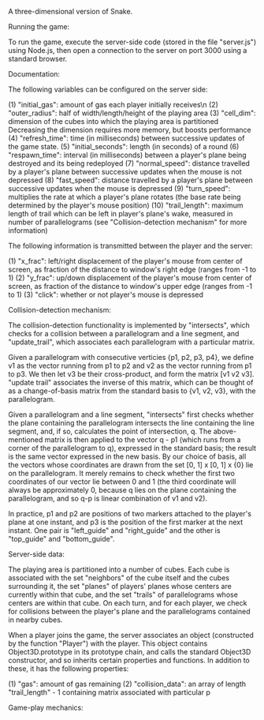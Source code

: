 A three-dimensional version of Snake.

Running the game:

To run the game, execute the server-side code (stored in the file "server.js") using Node.js, then open a connection to the server on port 3000 using a standard browser.

Documentation:

The following variables can be configured on the server side:

(1) "initial_gas": amount of gas each player initially receives\n
(2) "outer_radius": half of width/length/height of the playing area
(3) "cell_dim": dimension of the cubes into which the playing area is partitioned  Decreasing the dimension requires more memory, but boosts performance
(4) "refresh_time": time (in milliseconds) between successive updates of the game state.
(5) "initial_seconds": length (in seconds) of a round
(6) "respawn_time": interval (in milliseconds) between a player's plane being destroyed and its being redeployed
(7) "normal_speed": distance travelled by a player's plane between successive updates when the mouse is not depressed
(8) "fast_speed": distance travelled by a player's plane between successive updates when the mouse is depressed
(9) "turn_speed": multiplies the rate at which a player's plane rotates (the base rate being determined by the player's mouse position)
(10) "trail_length": maximum length of trail which can be left in player's plane's wake, measured in number of parallelograms (see "Collision-detection mechanism" for more information)

The following information is transmitted between the player and the server:

(1) "x_frac": left/right displacement of the player's mouse from center of screen, as fraction of the distance to window's right edge (ranges from -1 to 1)
(2) "y_frac": up/down displacement of the player's mouse from center of screen, as fraction of the distance to window's upper edge (ranges from -1 to 1)
(3) "click": whether or not player's mouse is depressed

Collision-detection mechanism:

The collision-detection functionality is implemented by "intersects", which checks for a collision between a parallelogram and a line segment, and "update_trail", which associates each parallelogram with a particular matrix.

Given a parallelogram with consecutive verticies {p1, p2, p3, p4}, we define v1 as the vector running from p1 to p2 and v2 as the vector running from p1 to p3.  We then let v3 be their cross-product, and form the matrix [v1 v2 v3].  "update trail" associates the inverse of this matrix, which can be thought of as a change-of-basis matrix from the standard basis to {v1, v2, v3}, with the parallelogram.

Given a parallelogram and a line segment, "intersects" first checks whether the plane containing the parallelogram intersects the line containing the line segment, and, if so, calculates the point of intersection, q.  The above-mentioned matrix is then applied to the vector q - p1 (which runs from a corner of the parallelogram to q), expressed in the standard basis; the result is the same vector expressed in the new basis.  By our choice of basis, all the vectors whose coordinates are drawn from the set [0, 1] x [0, 1] x {0} lie on the parallelogram.  It merely remains to check whether the first two coordinates of our vector lie between 0 and 1 (the third coordinate will always be approximately 0, because q lies on the plane containing the parallelogram, and so q-p is linear combination of v1 and v2).

In practice, p1 and p2 are positions of two markers attached to the player's plane at one instant, and p3 is the position of the first marker at the next instant.  One pair is "left_guide" and "right_guide" and the other is "top_guide" and "bottom_guide".

Server-side data:

The playing area is partitioned into a number of cubes.  Each cube is associated with the set "neighbors" of the cube itself and the cubes surrounding it, the set "planes" of players' planes whose centers are currently within that cube, and the set "trails" of parallelograms whose centers are within that cube.  On each turn, and for each player, we check for collisions between the player's plane and the parallelograms contained in nearby cubes.

When a player joins the game, the server associates an object (constructed by the function "Player") with the player.  This object contains Object3D.prototype in its prototype chain, and calls the standard Object3D constructor, and so inherits certain properties and functions.  In addition to these, it has the following properties:

(1) "gas": amount of gas remaining
(2) "collision_data": an array of length "trail_length" - 1 containing matrix associated with particular p

Game-play mechanics:

